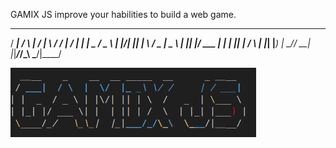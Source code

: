  
 GAMIX JS  improve your habilities to build a web game.
 
 
  ____    _    __  __ _____  __      _ ____  
 / ___|  / \  |  \/  |_ _\ \/ /     | / ___| 
| |  _  / _ \ | |\/| || | \  /   _  | \___ \ 
| |_| |/ ___ \| |  | || | /  \  | |_| |___) |
 \____/_/   \_\_|  |_|___/_/\_\  \___/|____/ 
                                             

![Alt text](<gamixjs.png>)